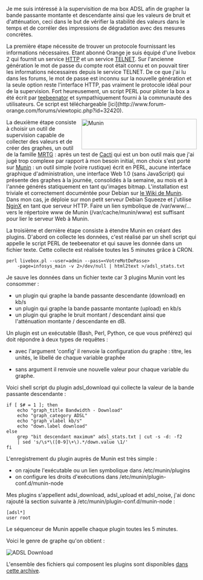 <!-- title: Surveiller sa ligne ADSL avec Munin -->
<!-- category: Hébergement -->
<!-- tag: planet -->

Je me suis intéressé à la supervisition de ma box ADSL afin de grapher la
bande passante montante et descendante ainsi que les valeurs de bruit et
d'atténuation<!-- more -->, ceci dans le but de vérifier la stabilité des valeurs dans le
temps et de corréler des impressions de dégradation avec des mesures
concrètes.

La première étape nécessite de trouver un protocole fournissant les
informations nécessaires. Etant abonné Orange je suis équipé d'une livebox 2
qui fournit un service [HTTP](http://fr.wikipedia.org/wiki/HTTP) et un service
[TELNET](http://fr.wikipedia.org/wiki/TELNET). Sur l'ancienne génération le
mot de passe du compte root était connu et on pouvait tirer les informations
nécessaires depuis le service TELNET. De ce que j'ai lu dans les forums, le mot
de passe est inconnu sur la nouvelle génération et la seule option reste
l'interface HTTP, pas vraiment le protocole idéal pour de la supervision. Fort
heureusement, un script PERL pour piloter la box a été écrit par
[teebeenator](http://www.forum-orange.com/forums/profile.php?id=29572) et
sympathiquement fourni à la communauté des utilisateurs. Ce script est
téléchargeable [ici](http://www.forum-
orange.com/forums/viewtopic.php?id=32420).

 <img style="width: 305px; height: 80px;" alt="Munin" src="/images/06x/munin-logo.png" align="right" /> La deuxième étape consiste à choisir un
outil de supervision capable de collecter des valeurs et de créer des graphes,
un outil de la famille [MRTG](http://fr.wikipedia.org/wiki/MRTG) : après un
test de [Cacti](http://www.cacti.net/) qui est un bon outil mais que j'ai jugé
trop complexe par rapport à mon besoin initial, mon choix s'est porté sur
[Munin](http://munin-monitoring.org/) : un outil simple (voire rustique) écrit
en PERL, aucune interface graphique d'administration, une interface Web 1.0
(sans JavaScript) qui présente des graphes à la journée, consolidés à la
semaine, au mois et à l'année générés statiquement en tant qu'images
bitmap. L'installation est triviale et correctement documéntée pour Debian sur
[le Wiki de Munin](http://munin-monitoring.org/wiki/Documentation). Dans mon
cas, je déploie sur mon petit serveur Debian Squeeze et j'utilise
[NginX](http://fr.wikipedia.org/wiki/Nginx) en tant que serveur HTTP. Faire un
lien symbolique de /var/www/... vers le répertoire www de Munin
(/var/cache/munin/www) est suffisant pour lier le serveur Web à Munin.

La troisième et dernière étape consiste à étendre Munin en créant des
plugins. D'abord on collecte les données, c'est réalisé par un shell script
qui appelle le script PERL de teebeenator et qui sauve les donnée dans un
fichier texte. Cette collecte est réalisée toutes les 5 minutes grâce à
CRON.

``` shell
perl livebox.pl --user=admin --pass=<VotreMotDePasse>
    -page=infosys_main -v 2>/dev/null | html2text >/adsl_stats.txt
```

Je sauve les données dans un fichier texte car 3 plugins Munin vont les
consommer :

*    un plugin qui graphe la bande passante descendante (download) en kb/s
*    un plugin qui graphe la bande passante montante (upload) en kb/s
*    un plugin qui graphe le bruit montant / descendant ainsi que l'atténuation
montante / descendante en dB.

Un plugin est un exécutable (Bash, Perl, Python, ce que vous préférez) qui
doit répondre à deux types de requêtes :

- avec l'argument 'config' il renvoie la configuration du graphe : titre, les
unités, le libellé de chaque variable graphée

- sans argument il renvoie une nouvelle valeur pour chaque variable du graphe.

Voici shell script du plugin adsl_download qui collecte la valeur de la bande
passante descendante :

``` shell
if [ $# = 1 ]; then
    echo "graph_title Bandwidth - Download"
    echo "graph_category ADSL"
    echo "graph_vlabel kb/s"
    echo "down.label download"
else
    grep "bit descendant maximum" adsl_stats.txt | cut -s -d: -f2
    | sed 's/\s*\([0-9]\+\).*/down.value \1/'
fi
```

L'enregistrement du plugin auprès de Munin est très simple :

-    on rajoute l'exécutable ou un lien symbolique dans /etc/munin/plugins
-    on configure les droits d'exécutions dans /etc/munin/plugin-conf.d/munin-node

Mes plugins s'appellent adsl_download, adsl_upload et adsl_noise, j'ai donc
rajouté la section suivante à /etc/munin/plugin-conf.d/munin-node :

```
[adsl*]
user root
```

Le séquenceur de Munin appelle chaque plugin toutes les 5 minutes.

Voici le genre de graphe qu'on obtient :

![ADSL Download](/images/06x/download.png)

L'ensemble des fichiers qui composent les plugins sont disponibles [dans cette
archive](/documents/munin.zip).
